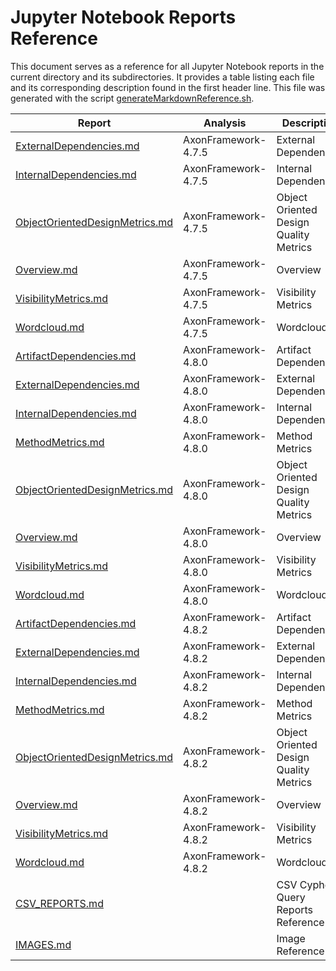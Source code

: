 # Jupyter Notebook Reports Reference

This document serves as a reference for all Jupyter Notebook reports in the current directory and its subdirectories.
It provides a table listing each file and its corresponding description found in the first header line.
This file was generated with the script [generateMarkdownReference.sh](./../scripts/documentation/generateMarkdownReference.sh).

Report | Analysis | Description
-------|----------|------------
| [ExternalDependencies.md](./AxonFramework-4.7.5/external-dependencies/ExternalDependencies.md) | AxonFramework-4.7.5 | External Dependencies |
| [InternalDependencies.md](./AxonFramework-4.7.5/internal-dependencies/InternalDependencies.md) | AxonFramework-4.7.5 | Internal Dependencies |
| [ObjectOrientedDesignMetrics.md](./AxonFramework-4.7.5/object-oriented-design-metrics/ObjectOrientedDesignMetrics.md) | AxonFramework-4.7.5 | Object Oriented Design Quality Metrics |
| [Overview.md](./AxonFramework-4.7.5/overview/Overview.md) | AxonFramework-4.7.5 | Overview |
| [VisibilityMetrics.md](./AxonFramework-4.7.5/visibility-metrics/VisibilityMetrics.md) | AxonFramework-4.7.5 | Visibility Metrics |
| [Wordcloud.md](./AxonFramework-4.7.5/wordcloud/Wordcloud.md) | AxonFramework-4.7.5 | Wordcloud |
| [ArtifactDependencies.md](./AxonFramework-4.8.0/artifact-dependencies/ArtifactDependencies.md) | AxonFramework-4.8.0 | Artifact Dependencies |
| [ExternalDependencies.md](./AxonFramework-4.8.0/external-dependencies/ExternalDependencies.md) | AxonFramework-4.8.0 | External Dependencies |
| [InternalDependencies.md](./AxonFramework-4.8.0/internal-dependencies/InternalDependencies.md) | AxonFramework-4.8.0 | Internal Dependencies |
| [MethodMetrics.md](./AxonFramework-4.8.0/method-metrics/MethodMetrics.md) | AxonFramework-4.8.0 | Method Metrics |
| [ObjectOrientedDesignMetrics.md](./AxonFramework-4.8.0/object-oriented-design-metrics/ObjectOrientedDesignMetrics.md) | AxonFramework-4.8.0 | Object Oriented Design Quality Metrics |
| [Overview.md](./AxonFramework-4.8.0/overview/Overview.md) | AxonFramework-4.8.0 | Overview |
| [VisibilityMetrics.md](./AxonFramework-4.8.0/visibility-metrics/VisibilityMetrics.md) | AxonFramework-4.8.0 | Visibility Metrics |
| [Wordcloud.md](./AxonFramework-4.8.0/wordcloud/Wordcloud.md) | AxonFramework-4.8.0 | Wordcloud |
| [ArtifactDependencies.md](./AxonFramework-4.8.2/artifact-dependencies/ArtifactDependencies.md) | AxonFramework-4.8.2 | Artifact Dependencies |
| [ExternalDependencies.md](./AxonFramework-4.8.2/external-dependencies/ExternalDependencies.md) | AxonFramework-4.8.2 | External Dependencies |
| [InternalDependencies.md](./AxonFramework-4.8.2/internal-dependencies/InternalDependencies.md) | AxonFramework-4.8.2 | Internal Dependencies |
| [MethodMetrics.md](./AxonFramework-4.8.2/method-metrics/MethodMetrics.md) | AxonFramework-4.8.2 | Method Metrics |
| [ObjectOrientedDesignMetrics.md](./AxonFramework-4.8.2/object-oriented-design-metrics/ObjectOrientedDesignMetrics.md) | AxonFramework-4.8.2 | Object Oriented Design Quality Metrics |
| [Overview.md](./AxonFramework-4.8.2/overview/Overview.md) | AxonFramework-4.8.2 | Overview |
| [VisibilityMetrics.md](./AxonFramework-4.8.2/visibility-metrics/VisibilityMetrics.md) | AxonFramework-4.8.2 | Visibility Metrics |
| [Wordcloud.md](./AxonFramework-4.8.2/wordcloud/Wordcloud.md) | AxonFramework-4.8.2 | Wordcloud |
| [CSV_REPORTS.md](./CSV_REPORTS.md) |  | CSV Cypher Query Reports Reference |
| [IMAGES.md](./IMAGES.md) |  | Image Reference |
